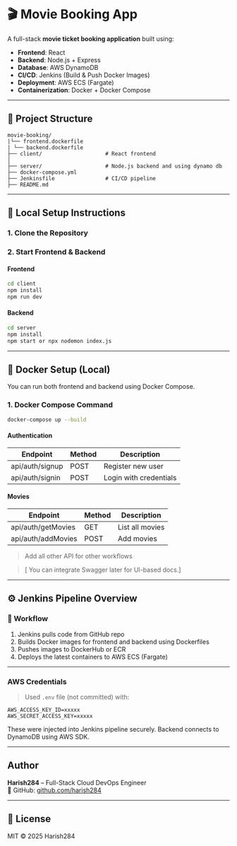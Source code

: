 # 🎬 Movie Booking App

A full-stack **movie ticket booking application** built using:

- **Frontend**: React
- **Backend**: Node.js + Express
- **Database**: AWS DynamoDB
- **CI/CD**: Jenkins (Build & Push Docker Images)
- **Deployment**: AWS ECS (Fargate)
- **Containerization**: Docker + Docker Compose

---

## 📁 Project Structure

```
movie-booking/
|└── frontend.dockerfile
| └── backend.dockerfile
├── client/                    # React frontend
│   
├── server/                    # Node.js backend and using dynamo db
├── docker-compose.yml
├── Jenkinsfile                # CI/CD pipeline
├── README.md
```

---

## 🔧 Local Setup Instructions

### 1. Clone the Repository


### 2. Start Frontend & Backend

#### Frontend

```bash
cd client
npm install
npm run dev
```

#### Backend

```bash
cd server
npm install
npm start or npx nodemon index.js
```

---

## 🐳 Docker Setup (Local)

You can run both frontend and backend using Docker Compose.

### 1. Docker Compose Command

```bash
docker-compose up --build
```




#### Authentication

| Endpoint           | Method | Description           |
|--------------------|--------|-----------------------|
| api/auth/signup     | POST   | Register new user     |
| api/auth/signin       | POST   | Login with credentials|

#### Movies

| Endpoint           | Method | Description           |
|--------------------|--------|-----------------------|
| api/auth/getMovies | GET    | List all movies       |
| api/auth/addMovies | POST   | Add  movies           |


> Add all other API for other workflows

> [ You can integrate Swagger later for UI-based docs.]

---

## ⚙️ Jenkins Pipeline Overview

### 🔁 Workflow

1. Jenkins pulls code from GitHub repo
2. Builds Docker images for frontend and backend using Dockerfiles
3. Pushes images to DockerHub or ECR
4. Deploys the latest containers to AWS ECS (Fargate)

---


### AWS Credentials

> Used `.env` file (not committed) with:
```
AWS_ACCESS_KEY_ID=xxxxx
AWS_SECRET_ACCESS_KEY=xxxxx
```

These were injected into Jenkins pipeline securely. Backend connects to DynamoDB using AWS SDK.

---

## Author

**Harish284** – Full-Stack Cloud DevOps Engineer  
🔗 GitHub: [github.com/harish284](https://github.com/harish284)

---

## 📄 License

MIT © 2025 Harish284
